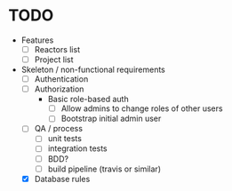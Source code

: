 # TODO #

- Features
  - [ ] Reactors list
  - [ ] Project list
- Skeleton / non-functional requirements
  - [ ] Authentication
  - [ ] Authorization
    - Basic role-based auth
      - [ ] Allow admins to change roles of other users
      - [ ] Bootstrap initial admin user
  - [ ] QA / process
    - [ ] unit tests
    - [ ] integration tests
    - [ ] BDD?
    - [ ] build pipeline (travis or similar)
  - [X] Database rules
